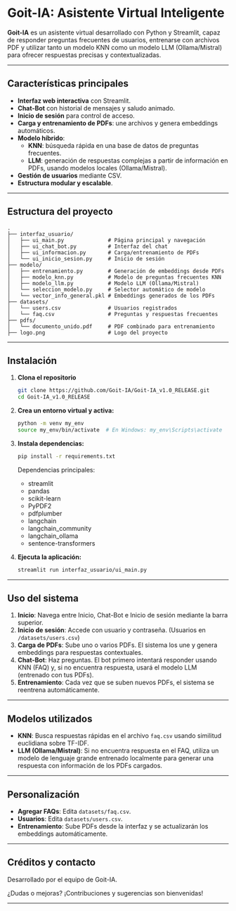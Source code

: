 # Goit-IA: Asistente Virtual Inteligente

**Goit-IA** es un asistente virtual desarrollado con Python y Streamlit, capaz de responder preguntas frecuentes de usuarios, entrenarse con archivos PDF y utilizar tanto un modelo KNN como un modelo LLM (Ollama/Mistral) para ofrecer respuestas precisas y contextualizadas.

---

## Características principales

- **Interfaz web interactiva** con Streamlit.
- **Chat-Bot** con historial de mensajes y saludo animado.
- **Inicio de sesión** para control de acceso.
- **Carga y entrenamiento de PDFs**: une archivos y genera embeddings automáticos.
- **Modelo híbrido**:
  - **KNN**: búsqueda rápida en una base de datos de preguntas frecuentes.
  - **LLM**: generación de respuestas complejas a partir de información en PDFs, usando modelos locales (Ollama/Mistral).
- **Gestión de usuarios** mediante CSV.
- **Estructura modular y escalable**.

---

## Estructura del proyecto

```
.
├── interfaz_usuario/
│   ├── ui_main.py              # Página principal y navegación
│   ├── ui_chat_bot.py          # Interfaz del chat
│   ├── ui_informacion.py       # Carga/entrenamiento de PDFs
│   └── ui_inicio_sesion.py     # Inicio de sesión
├── modelo/
│   ├── entrenamiento.py        # Generación de embeddings desde PDFs
│   ├── modelo_knn.py           # Modelo de preguntas frecuentes KNN
│   ├── modelo_llm.py           # Modelo LLM (Ollama/Mistral)
│   └── seleccion_modelo.py     # Selector automático de modelo
│   └── vector_info_general.pkl # Embeddings generados de los PDFs  
├── datasets/
│   └── users.csv               # Usuarios registrados
│   └── faq.csv                 # Preguntas y respuestas frecuentes
├── pdfs/
│   └── documento_unido.pdf     # PDF combinado para entrenamiento
├── logo.png                    # Logo del proyecto
```

---

## Instalación

1. **Clona el repositorio**

   ```bash
   git clone https://github.com/Goit-IA/Goit-IA_v1.0_RELEASE.git
   cd Goit-IA_v1.0_RELEASE
   ```

2. **Crea un entorno virtual y activa:**

   ```bash
   python -m venv my_env
   source my_env/bin/activate  # En Windows: my_env\Scripts\activate
   ```

3. **Instala dependencias:**

   ```bash
   pip install -r requirements.txt
   ```

   Dependencias principales:

   - streamlit
   - pandas
   - scikit-learn
   - PyPDF2
   - pdfplumber
   - langchain
   - langchain\_community
   - langchain\_ollama
   - sentence-transformers

4. **Ejecuta la aplicación:**

   ```bash
   streamlit run interfaz_usuario/ui_main.py
   ```

---

## Uso del sistema

1. **Inicio**: Navega entre Inicio, Chat-Bot e Inicio de sesión mediante la barra superior.
2. **Inicio de sesión**: Accede con usuario y contraseña. (Usuarios en `/datasets/users.csv`)
3. **Carga de PDFs**: Sube uno o varios PDFs. El sistema los une y genera embeddings para respuestas contextuales.
4. **Chat-Bot**: Haz preguntas. El bot primero intentará responder usando KNN (FAQ) y, si no encuentra respuesta, usará el modelo LLM (entrenado con tus PDFs).
5. **Entrenamiento**: Cada vez que se suben nuevos PDFs, el sistema se reentrena automáticamente.

---

## Modelos utilizados

- **KNN**: Busca respuestas rápidas en el archivo `faq.csv` usando similitud euclidiana sobre TF-IDF.
- **LLM (Ollama/Mistral)**: Si no encuentra respuesta en el FAQ, utiliza un modelo de lenguaje grande entrenado localmente para generar una respuesta con información de los PDFs cargados.

---

## Personalización

- **Agregar FAQs**: Edita `datasets/faq.csv`.
- **Usuarios**: Edita `datasets/users.csv`.
- **Entrenamiento**: Sube PDFs desde la interfaz y se actualizarán los embeddings automáticamente.

---

## Créditos y contacto

Desarrollado por el equipo de Goit-IA.

¿Dudas o mejoras? ¡Contribuciones y sugerencias son bienvenidas!

---

